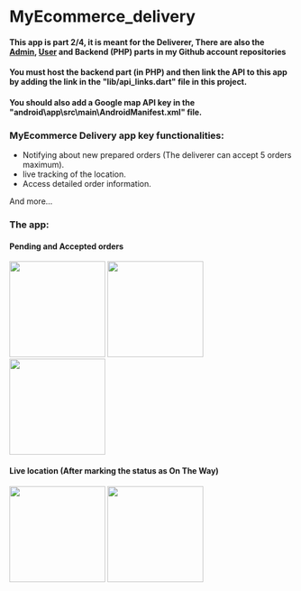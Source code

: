 # MyEcommerce_delivery

#### This app is part 2/4, it is meant for the Deliverer, There are also the [Admin](https://github.com/MMN20/my-ecommerce-admin-flutter-php), [User](https://github.com/MMN20/my-ecommerce-user-flutter-php) and Backend (PHP) parts in my Github account repositories 

#### You must host the backend part (in PHP) and then link the API to this app by adding the link in the "lib/api_links.dart" file in this project.

#### You should also add a Google map API key in the "android\app\src\main\AndroidManifest.xml" file.



 ### MyEcommerce Delivery app key functionalities:

 - Notifying about new prepared orders (The deliverer can accept 5 orders maximum).
 - live tracking of the location.
 - Access detailed order information.

 And more...

  ### The app:

 #### Pending and Accepted orders

<img src="https://github.com/MMN20/my-ecommerce-delivery-flutter-php/assets/89737500/f49529b3-dbe2-414e-881e-9658fb7c1ed2" width="170" />
<img src="https://github.com/MMN20/my-ecommerce-delivery-flutter-php/assets/89737500/6dc8f50b-2205-4df1-bc1e-640b86a47b8d" width="170" />
<img src="https://github.com/MMN20/my-ecommerce-delivery-flutter-php/assets/89737500/d2060591-d967-4021-94a4-79cf8a168d11" width="170" />
 
#### Live location (After marking the status as On The Way)
<img src="https://github.com/MMN20/my-ecommerce-delivery-flutter-php/assets/89737500/f3fc19d0-1960-426d-950b-48b6349631f8" width="170" />
<img src="https://github.com/MMN20/my-ecommerce-delivery-flutter-php/assets/89737500/1fae9ff3-d0f9-4405-aa50-7367950fe335" width="170" />


